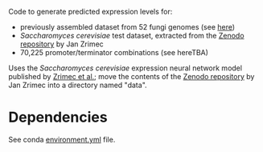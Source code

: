 Code to generate predicted expression levels for: 
+ previously assembled dataset from 52 fungi genomes (see [here](../preprocessing/assemble.npz))
+ _Saccharomyces cerevisiae_ test dataset, extracted from the [Zenodo repository](https://doi.org/10.5281/zenodo.3905252) by Jan Zrimec
+ 70,225 promoter/terminator combinations (see hereTBA)

Uses the _Saccharomyces cerevisiae_ expression neural network model published by [Zrimec et al.](https://doi.org/10.1038/s41467-020-19921-4);
move the contents of the [Zenodo repository](https://doi.org/10.5281/zenodo.3905252) by Jan Zrimec into a directory named "data".

# Dependencies
See conda [environment.yml](/predictions/environment.yml) file.

